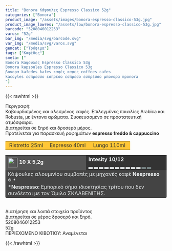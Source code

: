 ```yaml
---
title: "Bonora Κάψουλες Espresso Classico 52g"
categories: ["Bonora"]
product_image: "/assets/images/bonora-espresso-classico-53g.jpg"
product_image_lowres: "/assets/low/bonora-espresso-classico-53g.jpg"
barcode: "5208046012253"
varos: "52g"
bar_img: "/media/svg/barcode.svg"
var_img: "/media/svg/varos.svg"
gencat: ["Τρόφιμα"]
tags: ["Καφέδες"]
smeta: ["
Bonora Καψουλες Espresso Classico 53g
Bonora kapsoules Espresso Classico 53g
βονορα kafedes kafes καφές καφες coffees cafes
kacoyles εσπρεσσο εσπρέσο εσπρεσο εσπρέσσο μπονορα mponora
"]
---
```

{{< rawhtml >}}

<div class="product">
    <div id="sistatika">Περιγραφή:</div>
  
<div class="alltext">Καβουρδισμένος και αλεσμένος καφές. Επιλεγμένες ποικιλίες Arabica και Robusta, με έντονα
            αρώματα. Συσκευασμένο σε προστατευτική ατμόσφαιρα.<br>Διατηρείται σε ξηρό και δροσερό μέρος.<br>Προτείνεται
            για παρασκευή ροφημάτων <b>espresso freddo &amp; cappuccino</b></div>
    </div>
    <table class="st333" style="border-collapse:collapse;width:100%" border="0" cellpadding="15px">
        <tbody>
            <tr>
                <td style="width:32.95%;background-color:#ffc636;text-align:center;border-radius: 4px 0 0 0;"><span
                        style="color:#333">Ristretto 25ml</span></td>
                <td style="width:32.95%;text-align:center;background-color:#ffc636;border-radius: 0;"><span
                        style="color:#333">Espresso 40ml</span></td>
                <td style="width:32.95%;text-align:center;background-color:#ffc636;border-radius: 0 4px 0 0;"><span
                        style="color:#333">Lungo 110ml</span></td>
            </tr>
        </tbody>
    </table>
    <table style="border-collapse:collapse;width:100%" border="0" cellpadding="15px;">
        <tbody>
            <tr>
                <td style="width:49.55%;background-color:#555;vertical-align:middle;border-radius: 0;"><strong><span
                            style="color:#fff"><img style="margin-right:5px;vertical-align:middle"
                                src="/media/icons/kaps.svg" width="30px" alt="">10 X 5,2g</span></strong></td>
                <td style="width:49.65%;background-color:#333;border-radius: 0;"><strong><span
                            style="color:#ecf0f1">Intesity 10/12<br>▂ ▂ ▂ ▂ ▂ ▂ ▂ ▂ ▂
                            ▂&nbsp;</span></strong><strong><span style="color: rgb(236, 240, 241);"><span
                                style="color: rgb(126, 140, 141);">▂</span></span></strong><strong><span
                            style="color:#ecf0f1">&nbsp;<span style="color:#7e8c8d">▂</span></span></strong></td>
            </tr>
            <tr>
                <td style="width:49.55%;background-color:#444;border-radius: 0 0 4px 4px;" colspan="2"><span
                        style="color:#ecf0f1">Κάψουλες αλουμινίου συµβατές µε µηχανές καφέ <strong>Nespresso</strong>
                        ®.*</span><br><span style="color:#ecf0f1">*<strong>Nespresso:</strong> Εµπορικό σήµα ιδιοκτησίας
                        τρίτου που δεv συνδέεται µε τον Όµιλο ΣΚΛΑΒΕΝΙΤΗΣ.</span></td>
            </tr>
        </tbody>
    </table>
    <div>&nbsp;</div>
  <div id="loipa">Διατήρηση και λοιπά στοιχεία προϊόντος</div>
    <div class="alltext">Διατηρείται σε µέρος δροσερό και ξηρό.</div>
    <div id="barcode">
        <div id="barimage1"></div><span id="bartext">5208046012253</span>
    </div>
    <div id="varos">
        <div id="varosimage1"></div><span id="varostext">52g</span>
    </div>
    <div id="kivotio">ΠΕΡΙΕΧΟΜΕΝΟ ΚΙΒΩΤΙΟΥ: Αναμένεται</div>
    <div class="pimg"></div>
</div>


{{< /rawhtml >}}